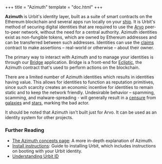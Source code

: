 +++
title = "Azimuth"
template = "doc.html"
+++

**Azimuth** is Urbit's identity layer, built as a suite of smart contracts on
the Ethereum blockchain and several apps run locally on your
[ship](/docs/glossary/ship). It is Urbit's method of securing digital identities
that are required to use the [Arvo](/docs/glossary/arvo) peer-to-peer network,
without the need for a central authority. Azimuth identities exist as
non-fungible tokens, which are owned by Ethereum addresses and can be
transferred between such addresses. Identities can use the
[claims](/docs/glossary/claims) contract to make assertions – real-world or
otherwise – about their owner.

The primary way to interact with Azimuth and to manage your identities is
through our [Bridge](https://bridge.urbit.org) application. Bridge is a
front-end for [Ecliptic](/docs/glossary/ecliptic), the Azimuth contract that's
used to perform actions on the blockchain.

There are a limited number of Azimuth identities which results in identities
having value. This allows for identities to function as reputation primitives,
since such scarcity creates an economic incentive for identities to remain
static and to keep the network friendly. Undesirable behavior – spamming,
scamming, and malware-spreading - will generally result in a
[censure](/docs/glossary/censure) from [galaxies](/docs/glossary/galaxy) and
[stars](/docs/glossary/star), marking the bad actor.

It should be noted that Azimuth isn't built just for Arvo. It can be used as an
identity system for other projects.

### Further Reading

- [The Azimuth concepts page](/docs/azimuth/azimuth): A more in-depth
  explanation of Azimuth.
- [Install instructions](/getting-started/): Guide to installing Urbit, which
  includes instructions on booting with your Urbit identity.
- [Understanding Urbit ID](/understanding-urbit/urbit-id)

